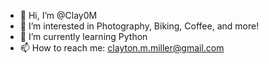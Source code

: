 - 👋 Hi, I’m @Clay0M
- 👀 I’m interested in Photography, Biking, Coffee, and more!
- 🌱 I’m currently learning Python
- 📫 How to reach me: clayton.m.miller@gmail.com

<!---
Clay0M/Clay0M is a ✨ special ✨ repository because its `README.md` (this file) appears on your GitHub profile.
You can click the Preview link to take a look at your changes.
--->
